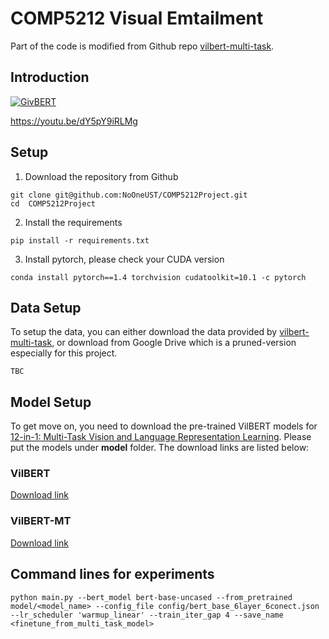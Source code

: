 # COMP5212 Visual Emtailment
Part of the code is modified from Github repo [vilbert-multi-task](https://github.com/facebookresearch/vilbert-multi-task).

## Introduction

[![GivBERT](http://i.imgur.com/Ot5DWAW.png)](https://youtu.be/dY5pY9iRLMg "GivBERT")

https://youtu.be/dY5pY9iRLMg

## Setup
1. Download the repository from Github
```
git clone git@github.com:NoOneUST/COMP5212Project.git
cd  COMP5212Project
```
2. Install the requirements
```
pip install -r requirements.txt
```
3. Install pytorch, please check your CUDA version
```
conda install pytorch==1.4 torchvision cudatoolkit=10.1 -c pytorch
```

## Data Setup
To setup the data, you can either download the data provided by [vilbert-multi-task](https://github.com/facebookresearch/vilbert-multi-task/tree/master/data), or download from Google Drive which is a pruned-version especially for this project.
```text
TBC
```

## Model Setup
To get move on, you need to download the pre-trained VilBERT models for [12-in-1: Multi-Task Vision and Language Representation Learning](https://arxiv.org/abs/1912.02315). Please put the models under **model** folder. The download links are listed below:
### VilBERT
[Download link](https://dl.fbaipublicfiles.com/vilbert-multi-task/pretrained_model.bin)
### VilBERT-MT 
[Download link](https://dl.fbaipublicfiles.com/vilbert-multi-task/multi_task_model.bin)

## Command lines for experiments
```
python main.py --bert_model bert-base-uncased --from_pretrained model/<model_name> --config_file config/bert_base_6layer_6conect.json --lr_scheduler 'warmup_linear' --train_iter_gap 4 --save_name <finetune_from_multi_task_model>
```
